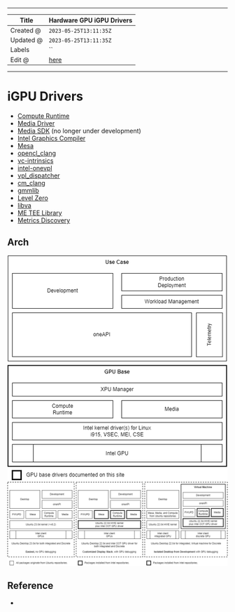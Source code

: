 -----

| Title     | Hardware GPU iGPU Drivers                            |
| --------- | ---------------------------------------------------- |
| Created @ | `2023-05-25T13:11:35Z`                               |
| Updated @ | `2023-05-25T13:11:35Z`                               |
| Labels    | \`\`                                                 |
| Edit @    | [here](https://github.com/junxnone/xwiki/issues/244) |

-----

# iGPU Drivers

  - [Compute Runtime](https://github.com/intel/compute-runtime)
  - [Media Driver](https://github.com/intel/media-driver)
  - [Media SDK](https://github.com/Intel-Media-SDK/MediaSDK) (no longer
    under development)
  - [Intel Graphics
    Compiler](https://github.com/intel/intel-graphics-compiler)
  - [Mesa](https://github.com/intel-gpu/Mesa)
  - [opencl\_clang](https://github.com/intel/opencl-clang)
  - [vc-intrinsics](https://github.com/intel/vc-intrinsics)
  - [intel-onevpl](https://github.com/oneapi-src/oneVPL-intel-gpu)
  - [vpl\_dispatcher](https://github.com/oneapi-src/oneVPL)
  - [cm\_clang](https://github.com/intel/cm-compiler)
  - [gmmlib](https://github.com/intel/gmmlib/)
  - [Level Zero](https://github.com/oneapi-src/level-zero/)
  - [libva](https://github.com/intel/libva/)
  - [ME TEE Library](https://github.com/intel/metee/)
  - [Metrics Discovery](https://github.com/intel/metrics-discovery/)

## Arch

![image](media/e08ce0e5cfbed24cdeb7381d4fa9f6cc6b48dafa.png)
![image](media/5c18eb1c81ccd796a920ed33d38f9707d2c2bd93.png)

## Reference

  - [](https://dgpu-docs.intel.com/driver/installation.html)
